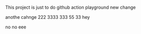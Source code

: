 This project is just to do github action playground
new change


anothe cahnge
222
3333
333
55
33
hey

no no
eee